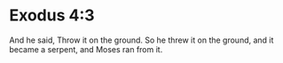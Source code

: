 # Exodus 4:3

And he said, Throw it on the ground. So he threw it on the ground, and it became a serpent, and Moses ran from it.
